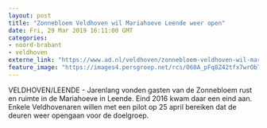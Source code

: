 ```yaml
---
layout: post
title: "Zonnebloem Veldhoven wil Mariahoeve Leende weer open"
date: Fri, 29 Mar 2019 16:11:00 GMT
categories: 
- noord-brabant 
- veldhoven 
externe_link: "https://www.ad.nl/veldhoven/zonnebloem-veldhoven-wil-mariahoeve-leende-weer-open~ac4bc8ba/"
feature_image: "https://images4.persgroep.net/rcs/O60A_pFq8Z42tfx7wrObT8FPd-w/diocontent/144400035/_fitwidth/400/?appId=21791a8992982cd8da851550a453bd7f&quality=0.7"
---
```


VELDHOVEN/LEENDE - Jarenlang vonden gasten van de Zonnebloem rust en ruimte in de Mariahoeve in Leende. Eind 2016 kwam daar een eind aan. Enkele Veldhovenaren willen met een pilot op 25 april bereiken dat de deuren weer opengaan voor de doelgroep.
